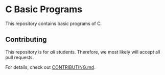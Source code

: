 # C Basic Programs
This repository contains basic programs of C.

## Contributing

This repository is for _all_  students. Therefore, we most likely will accept all pull requests.

For details, check out [CONTRIBUTING.md](CONTRIBUTING.md).
